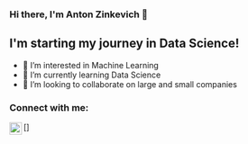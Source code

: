 ### Hi there, I'm Anton Zinkevich 👋

## I'm starting my journey in Data Science!
- 👀 I’m interested in Machine Learning
- 🌱 I’m currently learning Data Science
- 💞️ I’m looking to collaborate on large and small companies

### Connect with me:
[<img align="left" alt="https://www.linkedin.com/in/anton-zinkevich-8a47ba28a" width="22px" src="attachment:90b5e4ec-7c6f-4609-bbc6-7a2bd7f44d9a.png" />]
